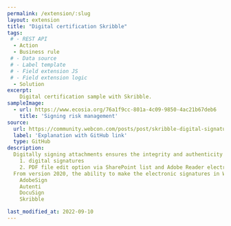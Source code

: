 ```yaml
---
permalink: /extension/:slug
layout: extension
title: "Digital certification Skribble"
tags:
 # - REST API
  - Action
  - Business rule
 # - Data source
 # - Label template
 # - Field extension JS
 # - Field extension logic
  - Solution
excerpt: 
    Digital certification sample with Skribble.
sampleImage: 
  - url: https://www.ecosia.org/76a1f9cc-801a-4c09-9850-4ac21b67deb6 
    title: 'Signing risk management'
source:
  url: https://community.webcon.com/posts/post/skribble-digital-signatures-in-webcon-bps/33
  label: 'Explanation with GitHub link'
  type: GitHub
description:
  Digitally signing attachments ensures the integrity and authenticity of approved documents and improves the entire approval process. This is especially important now when more and more businesses are choosing to allow remote work and have little time to implement a paperless office model. The standard WEBCON BPS functionalities allow both digital and electronic signing of documents using
    1. digital signatures
    2. PDF file edit option via SharePoint list and Adobe Reader electronic signatures functionality (this option is available for SharePoint installations)
  From version 2020, the ability to make the electronic signatures in WEBCON BPS has been enhanced with SDK dedicated plugins enabling integration with the electronic signature providers 
    AdobeSign
    Autenti
    DocuSign
    Skribble

last_modified_at: 2022-09-10
---
```


